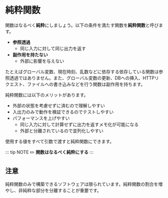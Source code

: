 # 純粋関数

関数はなるべく**純粋**にしましょう。以下の条件を満たす関数を**純粋関数**と呼びます。

- **参照透過**
    - 同じ入力に対して同じ出力を返す
- **副作用を持たない**
    - 外部に影響を与えない

たとえばグローバル変数、現在時刻、乱数などに依存する依存している関数は参照透過ではありません。また、グローバル変数の更新、DBへの挿入、HTTPリクエスト、ファイルへの書き込みなどを行う関数は副作用を持ちます。

純粋関数には以下のメリットがあります。

- 外部の状態を考慮せずに済むので理解しやすい
- 入出力のみで動作を検証できるのでテストしやすい
- パフォーマンスを上げやすい
    - 同じ入力に対して計算せずに出力を返すメモ化が可能になる
    - 外部と分離されているので並列化しやすい

使用する値をすべて引数で渡すと純粋関数にできます。

::: tip NOTE
:pencil2: **関数はなるべく純粋にする**
:::

## 注意

純粋関数のみで構築できるソフトウェアは限られています。純粋関数の割合を増やし、非純粋な部分を分離することが重要です。

